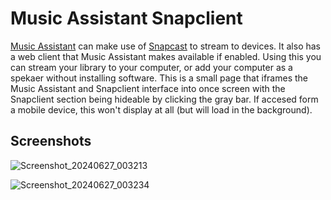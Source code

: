 # Music Assistant Snapclient #

[Music Assistant](https://music-assistant.io/) can make use of [Snapcast](https://mjaggard.github.io/snapcast/) to stream to devices. It also has a web client that Music Assistant makes available if enabled.
Using this you can stream your library to your computer, or add your computer as a spekaer without installing software.
This is a small page that iframes the Music Assistant and Snapclient interface into once screen with the Snapclient section being hideable by clicking the gray bar.
If accesed form a mobile device, this won't display at all (but will load in the background).

## Screenshots ##
![Screenshot_20240627_003213](https://github.com/eldridgea/ma-snap/assets/5951110/f3e7595e-6083-49e1-b9f8-b9cdb34f7705)


![Screenshot_20240627_003234](https://github.com/eldridgea/ma-snap/assets/5951110/4c89abbd-07b7-4097-9290-dd04b5741c26)
